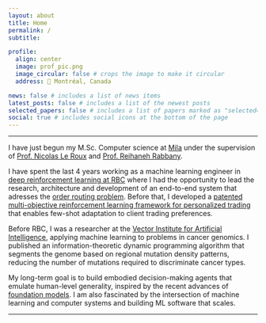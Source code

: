 ```yaml
---
layout: about
title: Home
permalink: /
subtitle:

profile:
  align: center
  image: prof_pic.png
  image_circular: false # crops the image to make it circular
  address: 📍 Montréal, Canada

news: false # includes a list of news items
latest_posts: false # includes a list of the newest posts
selected_papers: false # includes a list of papers marked as "selected={true}"
social: true # includes social icons at the bottom of the page
---
```


<hr>

I have just begun my M.Sc. Computer science at [Mila](https://mila.quebec/en) under the supervision of [Prof. Nicolas Le Roux](https://nicolas.le-roux.name/) and [Prof. Reihaneh Rabbany](http://www.reirab.com/).

I have spent the last 4 years working as a machine learning engineer in [deep reinforcement learning at RBC](https://www.rbccm.com/en/expertise/electronic-trading/ai-trading.page) where I had the opportunity to lead the research, architecture and development of an end-to-end system that adresses the [order routing problem](https://en.wikipedia.org/wiki/Smart_order_routing). Before that, I developed a [patented multi-objective reinforcement learning framework for personalized trading](https://patents.google.com/patent/US20230316088A1/en?oq=18%2f130776) that enables few-shot adaptation to client trading preferences.

Before RBC, I was a researcher at the [Vector Institute for Artificial Intelligence](https://vectorinstitute.ai/), applying machine learning to problems in cancer genomics. I published an information-theoretic dynamic programming algorithm that segments the genome based on regional mutation density patterns, reducing the number of mutations required to discriminate cancer types.

My long-term goal is to build embodied decision-making agents that emulate human-level generality, inspired by the recent advances of [foundation models](https://blogs.nvidia.com/blog/2023/03/13/what-are-foundation-models/). I am also fascinated by the intersection of machine learning and computer systems and building ML software that scales.

<hr>
